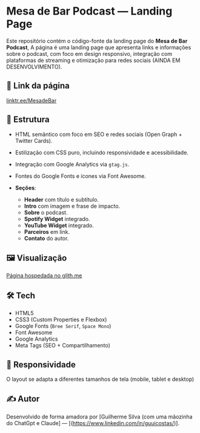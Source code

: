 # Mesa de Bar Podcast — Landing Page

Este repositório contém o código-fonte da landing page do **Mesa de Bar Podcast**, A página é uma landing page que apresenta links e informações sobre o podcast, com foco em design responsivo, integração com plataformas de streaming e otimização para redes sociais (AINDA EM DESENVOLVIMENTO).

## 🔗 Link da página

[linktr.ee/MesadeBar](https://linktr.ee/MesadeBar)

## 📁 Estrutura

* HTML semântico com foco em SEO e redes sociais (Open Graph + Twitter Cards).
* Estilização com CSS puro, incluindo responsividade e acessibilidade.
* Integração com Google Analytics via `gtag.js`.
* Fontes do Google Fonts e ícones via Font Awesome.
  
* **Seções**:

  * **Header** com título e subtítulo.
  * **Intro** com imagem e frase de impacto.
  * **Sobre** o podcast.
  * **Spotify Widget** integrado.
  * **YouTube Widget** integrado.
  * **Parceiros** em link.
  * **Contato** do autor.

## 🖼️ Visualização

[Página hospedada no glith.me](https://mesadebarpodcast.glitch.me/)

## 🛠️ Tech

* HTML5
* CSS3 (Custom Properties e Flexbox)
* Google Fonts (`Bree Serif`, `Space Mono`)
* Font Awesome
* Google Analytics
* Meta Tags (SEO + Compartilhamento)

## 📱 Responsividade

O layout se adapta a diferentes tamanhos de tela (mobile, tablet e desktop)

## ✍️ Autor

Desenvolvido de forma amadora por \[Guilherme Silva (com uma mãozinha do ChatGpt e Claude] — \[(https://www.linkedin.com/in/guuicostas/)].

